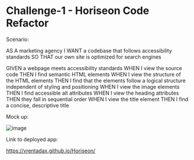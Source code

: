 # Challenge-1 - Horiseon Code Refactor

Scenario:

AS A marketing agency
I WANT a codebase that follows accessibility standards
SO THAT our own site is optimized for search engines

GIVEN a webpage meets accessibility standards
WHEN I view the source code
THEN I find semantic HTML elements
WHEN I view the structure of the HTML elements
THEN I find that the elements follow a logical structure independent of styling and positioning
WHEN I view the image elements
THEN I find accessible alt attributes
WHEN I view the heading attributes
THEN they fall in sequential order
WHEN I view the title element
THEN I find a concise, descriptive title

Mock up:

![image](https://user-images.githubusercontent.com/97055456/150701536-bf6d0ae7-6d49-42da-80f5-5351bd0be1cd.png)

Link to deployed app:

https://vrentadax.github.io/Horiseon/
